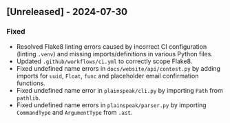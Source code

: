 ## [Unreleased] - 2024-07-30

### Fixed
- Resolved Flake8 linting errors caused by incorrect CI configuration (linting `.venv`) and missing imports/definitions in various Python files.
- Updated `.github/workflows/ci.yml` to correctly scope Flake8.
- Fixed undefined name errors in `docs/website/api/contest.py` by adding imports for `uuid`, `Float`, `func` and placeholder email confirmation functions.
- Fixed undefined name error in `plainspeak/cli.py` by importing `Path` from `pathlib`.
- Fixed undefined name errors in `plainspeak/parser.py` by importing `CommandType` and `ArgumentType` from `.ast`. 